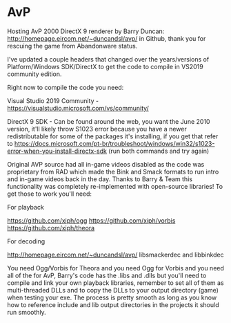# AvP

Hosting AvP 2000 DirectX 9 renderer by Barry Duncan: http://homepage.eircom.net/~duncandsl/avp/ in Github, thank you for rescuing the game from Abandonware status.

I've updated a couple headers that changed over the years/versions of Platform/Windows SDK/DirectX to get the code to compile in VS2019 community edition. 

Right now to compile the code you need:

Visual Studio 2019 Community - https://visualstudio.microsoft.com/vs/community/

DirectX 9 SDK - Can be found around the web, you want the June 2010 version, it'll likely throw S1023 error because you have a newer redistributable for some of the packages it's installing, if you get that refer to https://docs.microsoft.com/pt-br/troubleshoot/windows/win32/s1023-error-when-you-install-directx-sdk (run both commands and try again)

Original AVP source had all in-game videos disabled as the code was proprietary from RAD which made the Bink and Smack formats to run intro and in-game videos back in the day. Thanks to Barry & Team this functionality was completely re-implemented with open-source libraries! To get those to work you'll need:

For playback

https://github.com/xiph/ogg
https://github.com/xiph/vorbis
https://github.com/xiph/theora

For decoding 

http://homepage.eircom.net/~duncandsl/avp/ libsmackerdec and libbinkdec 

You need Ogg/Vorbis for Theora and you need Ogg for Vorbis and you need all of the for AvP, Barry's code has the .libs and .dlls but you'll need to compile and link your own playback libraries, remember to set all of them as multi-threaded DLLs and to copy the DLLs to your output directory (game) when testing your exe. The process is pretty smooth as long as you know how to reference include and lib output directories in the projects it should run smoothly. 
